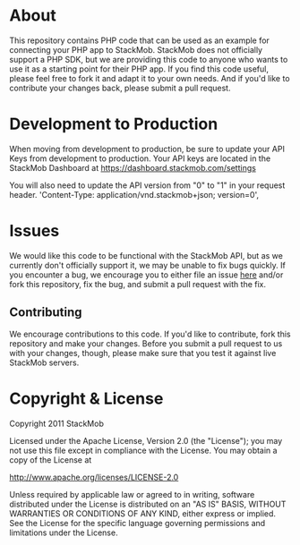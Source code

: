 # About
This repository contains PHP code that can be used as an example for connecting your PHP app to StackMob. 
StackMob does not officially support a PHP SDK, but we are providing this code to anyone who wants to use it as a starting point for their PHP app.
If you find this code useful, please feel free to fork it and adapt it to your own needs. And if you'd like to contribute your changes back, please submit a pull request.

# Development to Production
When moving from development to production, be sure to update your API Keys from development to production.  Your API keys are located in the StackMob Dashboard at https://dashboard.stackmob.com/settings

You will also need to update the API version from "0" to "1" in your request header.
'Content-Type: application/vnd.stackmob+json; version=0',

# Issues
We would like this code to be functional with the StackMob API, but as we currently don't officially support it, we may be unable to fix bugs quickly. If you encounter a bug, we encourage you to either file an issue [here](https://github.com/stackmob/stackmob-php-examples/issues) and/or fork this repository, fix the bug, and submit a pull request with the fix.

## Contributing
We encourage contributions to this code. If you'd like to contribute, fork this repository and make your changes. Before you submit a pull request to us with your changes, though, please make sure that you test it against live StackMob servers.

# Copyright & License

Copyright 2011 StackMob

Licensed under the Apache License, Version 2.0 (the "License");
you may not use this file except in compliance with the License.
You may obtain a copy of the License at

http://www.apache.org/licenses/LICENSE-2.0

Unless required by applicable law or agreed to in writing, software
distributed under the License is distributed on an "AS IS" BASIS,
WITHOUT WARRANTIES OR CONDITIONS OF ANY KIND, either express or implied.
See the License for the specific language governing permissions and
limitations under the License.
